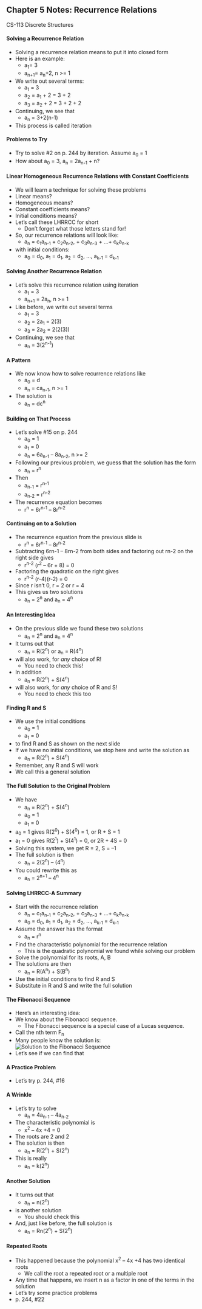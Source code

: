 ## Chapter 5 Notes: Recurrence Relations
CS-113 Discrete Structures  


#### Solving a Recurrence Relation
- Solving a recurrence relation means to put it into closed form
- Here is an example:  
  - a<sub>1</sub>= 3
  - a<sub>n+1</sub>= a<sub>n</sub>+2, n >= 1
- We write out several terms:  
  - a<sub>1</sub> = 3
  - a<sub>2</sub> = a<sub>1</sub> + 2 = 3 + 2
  - a<sub>3</sub> = a<sub>2</sub> + 2 = 3 + 2 + 2
- Continuing, we see that
  - a<sub>n</sub> = 3+2(n-1)
- This process is called iteration

#### Problems to Try
- Try to solve #2 on p. 244 by iteration.  Assume a<sub>0</sub> = 1
- How about a<sub>0</sub> = 3, a<sub>n</sub> = 2a<sub>n-1</sub> + n?

#### Linear Homogeneous Recurrence Relations with Constant Coefficients
- We will learn a technique for solving these problems
- Linear means?
- Homogeneous means?
- Constant coefficients means?
- Initial conditions means?
- Let’s call these LHRRCC for short
  - Don’t forget what those letters stand for!
- So, our recurrence relations will look like:  
  - a<sub>n</sub> = c<sub>1</sub>a<sub>n-1</sub> + c<sub>2</sub>a<sub>n-2</sub>, + c<sub>3</sub>a<sub>n-3</sub> + …+ c<sub>k</sub>a<sub>n-k</sub>
- with initial conditions:  
  - a<sub>0</sub> = d<sub>0</sub>, a<sub>1</sub> = d<sub>1</sub>, a<sub>2</sub> = d<sub>2</sub>, ..., a<sub>k-1</sub> = d<sub>k-1</sub>

#### Solving Another Recurrence Relation
- Let’s solve this recurrence relation using iteration
  - a<sub>1</sub> = 3
  - a<sub>n+1</sub> = 2a<sub>n</sub>, n >= 1
- Like before, we write out several terms
  - a<sub>1</sub> = 3
  - a<sub>2</sub> = 2a<sub>1</sub> = 2(3)
  - a<sub>3</sub> = 2a<sub>2</sub> = 2(2(3))
- Continuing, we see that
  - a<sub>n</sub> = 3(2<sup>n-1</sup>)

#### A Pattern
- We now know how to solve recurrence relations like
  - a<sub>0</sub> = d
  - a<sub>n</sub> = ca<sub>n-1</sub>, n >= 1
- The solution is
  - a<sub>n</sub> = dc<sup>n</sup>

#### Building on That Process
- Let’s solve #15 on p. 244
  - a<sub>0</sub> = 1
  - a<sub>1</sub> = 0
  - a<sub>n</sub> = 6a<sub>n-1</sub> – 8a<sub>n-2</sub>, n >= 2
- Following our previous problem, we guess that the solution has the form
  - a<sub>n</sub> = r<sup>n</sup>
- Then
  - a<sub>n-1</sub> = r<sup>n-1</sup>
  - a<sub>n-2</sub> = r<sup>n-2</sup>
- The recurrence equation becomes
  - r<sup>n</sup> = 6r<sup>n-1</sup> – 8r<sup>n-2</sup>

#### Continuing on to a Solution
- The recurrence equation from the previous slide is
  - r<sup>n</sup> = 6r<sup>n-1</sup> – 8r<sup>n-2</sup>
- Subtracting 6rn-1 – 8rn-2  from both sides and factoring out rn-2 on  the right side gives
  - r<sup>n-2</sup> (r<sup>2</sup> – 6r + 8) = 0
- Factoring the quadratic on the right gives
  - r<sup>n-2</sup> (r-4)(r-2) = 0
- Since r isn’t 0, r = 2 or r = 4
- This gives us two solutions
  - a<sub>n</sub> = 2<sup>n</sup> and a<sub>n</sub> = 4<sup>n</sup>

#### An Interesting Idea
- On the previous slide we found these two solutions
  - a<sub>n</sub> = 2<sup>n</sup> and a<sub>n</sub> = 4<sup>n</sup>
- It turns out that
  - a<sub>n</sub> = R(2<sup>n</sup>) or a<sub>n</sub> = R(4<sup>n</sup>)
- will also work, for _any_ choice of R!
  - You need to check this!
- In addition
  - a<sub>n</sub> = R(2<sup>n</sup>) + S(4<sup>n</sup>)
- will also work, for _any_ choice of R and S!
  - You need to check this too

#### Finding R and S
- We use the initial conditions
  - a<sub>0</sub> = 1
  - a<sub>1</sub> = 0
- to find R and S as shown on the next slide
- If we have no initial conditions, we stop here and write the solution as
  - a<sub>n</sub> = R(2<sup>n</sup>) + S(4<sup>n</sup>)
- Remember, any R and S will work
- We call this a general solution

#### The Full Solution to the Original Problem
- We have
  - a<sub>n</sub> = R(2<sup>n</sup>) + S(4<sup>n</sup>)
  - a<sub>0</sub> = 1
  - a<sub>1</sub> = 0
- a<sub>0</sub> = 1 gives R(2<sup>0</sup>) + S(4<sup>0</sup>) = 1, or R + S = 1
- a<sub>1</sub> = 0 gives R(2<sup>1</sup>) + S(4<sup>1</sup>) = 0, or 2R + 4S = 0
- Solving this system, we get R = 2, S = –1
- The full solution is then
  - a<sub>n</sub> = 2(2<sup>n</sup>) – (4<sup>n</sup>)
- You could rewrite this as 
  - a<sub>n</sub> = 2<sup>n+1</sup> – 4<sup>n</sup>

#### Solving LHRRCC-A Summary
- Start with the recurrence relation
  - a<sub>n</sub> = c<sub>1</sub>a<sub>n-1</sub> + c<sub>2</sub>a<sub>n-2</sub>, + c<sub>3</sub>a<sub>n-3</sub> + …+ c<sub>k</sub>a<sub>n-k</sub>
  - a<sub>0</sub> = d<sub>0</sub>, a<sub>1</sub> = d<sub>1</sub>, a<sub>2</sub> = d<sub>2</sub>, ..., a<sub>k-1</sub> = d<sub>k-1</sub>
- Assume the answer has the format
  - a<sub>n</sub> = r<sup>n</sup>
- Find the characteristic polynomial for the recurrence relation
  - This is the quadratic polynomial we found while solving our problem
- Solve the polynomial for its roots,  A, B
- The solutions are then
  - a<sub>n</sub> = R(A<sup>n</sup>) + S(B<sup>n</sup>)
- Use the initial conditions to find R and S
- Substitute in R and S and write the full solution

#### The Fibonacci Sequence
- Here’s an interesting idea:
- We know about the Fibonacci sequence. 
  - The Fibonacci sequence is a special case of a Lucas sequence.
- Call the nth term F<sub>n</sub>
- Many people know the solution is:  
![Solution to the Fibonacci Sequence](https://user-images.githubusercontent.com/47701395/117408138-56527680-aec4-11eb-834c-d357a6d12376.png)
- Let’s see if we can find that

#### A Practice Problem
- Let’s try p. 244, #16

#### A Wrinkle
- Let’s try to solve
  - a<sub>n</sub> = 4a<sub>n-1</sub> – 4a<sub>n-2</sub>
- The characteristic polynomial is
  - x<sup>2</sup> – 4x +4 = 0
- The roots are 2 and 2
- The solution is then
  - a<sub>n</sub> = R(2<sup>n</sup>) + S(2<sup>n</sup>)
- This is really
  - a<sub>n</sub> = k(2<sup>n</sup>)

#### Another Solution
- It turns out that
  - a<sub>n</sub> = n(2<sup>n</sup>)
- is another solution
  - You should check this
- And, just like before, the full solution is
  - a<sub>n</sub> = Rn(2<sup>n</sup>) + S(2<sup>n</sup>)

#### Repeated Roots
- This happened because the polynomial x<sup>2</sup> – 4x +4 has two identical roots
  - We call the root a repeated root or a multiple root
- Any time that happens, we insert n as a factor in one of the terms in the solution
- Let’s try some practice problems
- p. 244, #22
